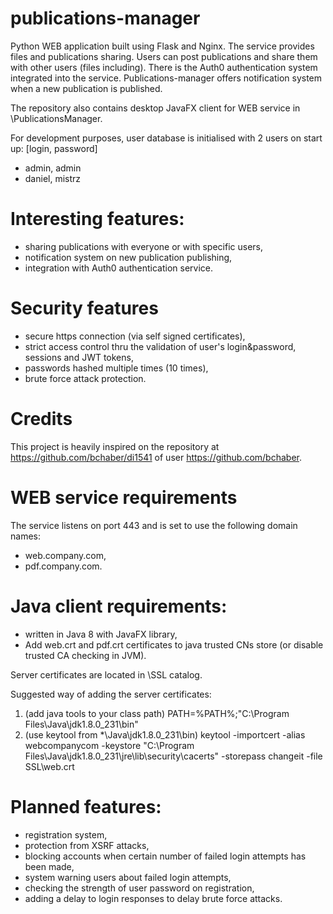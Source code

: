 # publications-manager

Python WEB application built using Flask and Nginx. The service provides files and publications sharing. Users can post publications and share them with other users (files including). There is the Auth0 authentication system integrated into the service. Publications-manager offers notification system when a new publication is published.

The repository also contains desktop JavaFX client for WEB service in \PublicationsManager.

For development purposes, user database is initialised with 2 users on start up:
[login, password]
- admin, admin
- daniel, mistrz

# Interesting features:
- sharing publications with everyone or with specific users,
- notification system on new publication publishing,
- integration with Auth0 authentication service.

# Security features
- secure https connection (via self signed certificates),
- strict access control thru the validation of user's login&password, sessions and JWT tokens,
- passwords hashed multiple times (10 times),
- brute force attack protection.

# Credits
This project is heavily inspired on the repository at https://github.com/bchaber/di1541 of user https://github.com/bchaber.

# WEB service requirements
The service listens on port 443 and is set to use the following domain names:
- web.company.com,
- pdf.company.com.

# Java client requirements:
- written in Java 8 with JavaFX library,
- Add web.crt and pdf.crt certificates to java trusted CNs store (or disable trusted CA checking in JVM).
 
Server certificates are located in \SSL catalog.
	
Suggested way of adding the server certificates:
1. (add java tools to your class path)
PATH=%PATH%;"C:\Program Files\Java\jdk1.8.0_231\bin"
2. (use keytool from *\Java\jdk1.8.0_231\bin) 
keytool -importcert -alias webcompanycom -keystore "C:\Program Files\Java\jdk1.8.0_231\jre\lib\security\cacerts" -storepass changeit -file SSL\web.crt

# Planned features:
- registration system,
- protection from XSRF attacks,
- blocking accounts when certain number of failed login attempts  has been made,
- system warning users about failed login attempts,
- checking the strength of user password on registration,
- adding a delay to login responses to delay brute force attacks.
